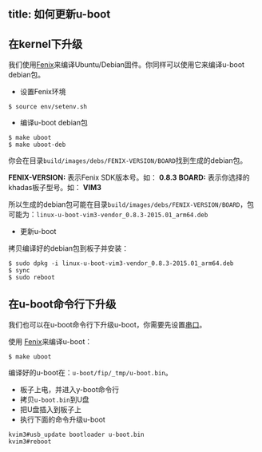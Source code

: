 title: 如何更新u-boot
---

## 在kernel下升级

我们使用[Fenix](/linux/zh-cn/vim1/FenixScript.html)来编译Ubuntu/Debian固件。你同样可以使用它来编译u-boot debian包。

* 设置Fenix环境

```
$ source env/setenv.sh
```

* 编译u-boot debian包

```
$ make uboot
$ make uboot-deb
```

你会在目录`build/images/debs/FENIX-VERSION/BOARD`找到生成的debian包。

**FENIX-VERSION:** 表示Fenix SDK版本号。如： **0.8.3**
**BOARD:** 表示你选择的khadas板子型号。如： **VIM3**

所以生成的debian包可能在目录`build/images/debs/FENIX-VERSION/BOARD`，包可能为：`linux-u-boot-vim3-vendor_0.8.3-2015.01_arm64.deb`

* 更新u-boot

拷贝编译好的debian包到板子并安装：

```
$ sudo dpkg -i linux-u-boot-vim3-vendor_0.8.3-2015.01_arm64.deb
$ sync
$ sudo reboot
```

## 在u-boot命令行下升级

我们也可以在u-boot命令行下升级u-boot，你需要先设置[串口](/linux/zh-cn/vim1/SetupSerialTool.html)。

使用 [Fenix](/linux/zh-cn/vim1/FenixScript.html)来编译u-boot：

```
$ make uboot
```

编译好的u-boot在：`u-boot/fip/_tmp/u-boot.bin`。

* 板子上电，并进入y-boot命令行
* 拷贝`u-boot.bin`到U盘
* 把U盘插入到板子上
* 执行下面的命令升级u-boot

```
kvim3#usb_update bootloader u-boot.bin
kvim3#reboot
```

